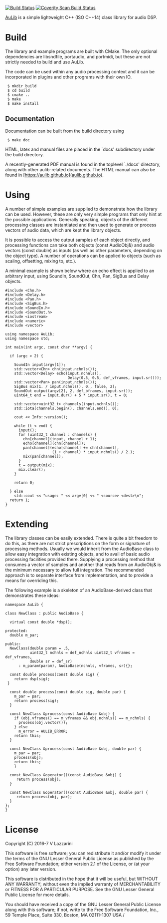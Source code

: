 [![Build Status](https://travis-ci.org/AuLib/AuLib.svg?branch=master)](https://travis-ci.org/AuLib/AuLib)
<a href="https://scan.coverity.com/projects/vlazzarini-aulib">
  <img alt="Coverity Scan Build Status"
       src="https://scan.coverity.com/projects/11643/badge.svg"/>
</a>

[AuLib](http://github.com/AuLib/AuLib) is a simple lightweight C++ (ISO C++14) class library for audio DSP.

Build
===========================================
 
  The library and example programs are built with CMake. The only
  optional dependencies are libsndfile, portaudio, and portmidi, but
  these are not strictly needed to build and use AuLib.
 
  The code can be used within any audio processing context and it can
  be incorporated in plugins and other programs with their own IO.
 

``` 
 $ mkdir build
 $ cd build
 $ cmake ..
 $ make
 $ make install
```

Documentation
----------------------------------------------

Documentation can be built from the build directory using 

```
 $ make doc
```

HTML, latex and manual files are placed in the `docs' subdirectory under
the build directory.

A recently-generated PDF manual is found in the toplevel `./docs'
directory, along with other aulib-related documents. The HTML manual
can also be found in [https://aulib.github.io](aulib.github.io).

Using
=====================================
 
  A number of simple examples are supplied to demonstrate how the
  library can be used. However, these are only very simple programs
  that only hint at the possible applications. Generally speaking,
  objects of the different processing classes are instantiated and
  then used to generate or process vectors of audio data, which are
  kept the library objects.
 
  It is possible to access the output samples of each object directly,
  and processing functions can take both objects (const AudioObj&) and
  audio vectors (const double) as inputs (as well as other
  parameters, depending on the object type). A number of operations
  can be applied to objects (such as scaling, offsetting, mixing to,
  etc.).
 
  A minimal example is shown below where an echo effect is applied
  to an arbitrary input, using SoundIn, SoundOut, Chn, Pan, SigBus
  and Delay objects.
 
```
#include <Chn.h>
#include <Delay.h>
#include <Pan.h>
#include <SigBus.h>
#include <SoundIn.h>
#include <SoundOut.h>
#include <iostream>
#include <numeric>
#include <vector>

using namespace AuLib;
using namespace std;

int main(int argc, const char **argv) {

  if (argc > 2) {

    SoundIn input(argv[1]);
    std::vector<Chn> chn(input.nchnls());
    std::vector<Delay> echo(input.nchnls(),
                            Delay(0.5, 0.5, def_vframes, input.sr()));
    std::vector<Pan> pan(input.nchnls());
    SigBus mix(1. / input.nchnls(), 0., false, 2);
    SoundOut output(argv[2], 2, def_bframes, input.sr());
    uint64_t end = input.dur() + 5 * input.sr(), t = 0;

    std::vector<uint32_t> channels(input.nchnls());
    std::iota(channels.begin(), channels.end(), 0);

    cout << Info::version();

    while (t < end) {
      input();
      for (uint32_t channel : channels) {
        chn[channel](input, channel + 1);
        echo[channel](chn[channel]);
        pan[channel](echo[channel] += chn[channel],
                     (1 + channel) * input.nchnls() / 2.);
        mix(pan[channel]);
      }
      t = output(mix);
      mix.clear();
    }

    return 0;

  } else
    std::cout << "usage: " << argv[0] << " <source> <dest>\n";
  return 1;
}

```
 
Extending
============================

  The library classes can be easily extended. There is quite a
  bit freedom to do this, as there are not strict prescriptions
  on the form or signature of processing methods. Usually we
  would inherit from the AudioBase class to allow easy
  integration with existing objects, and to avail of basic audio
  processing facilities provided there. Supplying a processing
  method that consumes a vector of samples and another that reads
  from an AudioObj& is the minimum necessary to allow full
  integration. The recommended approach is to separate
  interface from implementation, and to provide a means for
  overriding this. 
 
  The following example is a skeleton of an AudioBase-derived
  class that demonstrates these ideas:
 
```
namespace AuLib {

class NewClass : public AudioBase {

  virtual const double *dsp();

protected:
  double m_par;

public:
  NewClass(double param = .5,
           uint32_t nchnls = def_nchnls uint32_t vframes = def_vframes,
           double sr = def_sr)
      : m_param(param), AudioBase(nchnls, vframes, sr){};

  const double process(const double sig) {
    return dsp(sig);
 }

  const double process(const double sig, double par) {
    m_par = par;
    return process(sig);
  }

  const NewClass &process(const AudioBase &obj) {
    if (obj.vframes() == m_vframes && obj.nchnls() == m_nchnls) {
      process(obj.vector());
    } else
      m_error = AULIB_ERROR;
    return this;
  }

  const NewClass &process(const AudioBase &obj, double par) {
    m_par = par;
    process(obj);
    return this;
	}

  const NewClass &operator()(const AudioBase &obj) {
     return process(obj);
  } 

  const NewClass &operator()(const AudioBase &obj, double par) {
     return process(obj, par);
  }
};
}
```
 
License
=====================

  Copyright (C) 2016-7 V Lazzarini
 
  This software is free software; you can redistribute it and/or
  modify it under the terms of the GNU Lesser General Public
  License as published by the Free Software Foundation; either
  version 2.1 of the License, or (at your option) any later version.
 
  This software is distributed in the hope that it will be useful,
  but WITHOUT ANY WARRANTY; without even the implied warranty of
  MERCHANTABILITY or FITNESS FOR A PARTICULAR PURPOSE.  See the GNU
  Lesser General Public License for more details.
 
  You should have received a copy of the GNU Lesser General Public
  License along with this software; if not, write to the Free Software
  Foundation, Inc., 59 Temple Place, Suite 330, Boston, MA 02111-1307 USA
 /
